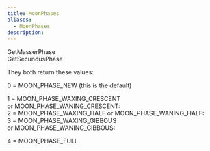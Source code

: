```yaml
---
title: MoonPhases
aliases:
  - MoonPhases
description:
---
```

GetMasserPhase  
GetSecundusPhase  

They both return these values:

&#48; = MOON\_PHASE\_NEW (this is the default)

&#49; = MOON\_PHASE\_WAXING\_CRESCENT or MOON\_PHASE\_WANING\_CRESCENT:\
&#50; = MOON\_PHASE\_WAXING\_HALF or MOON\_PHASE\_WANING\_HALF:\
&#51; = MOON\_PHASE\_WAXING\_GIBBOUS or MOON\_PHASE\_WANING\_GIBBOUS:

&#52; = MOON\_PHASE\_FULL
